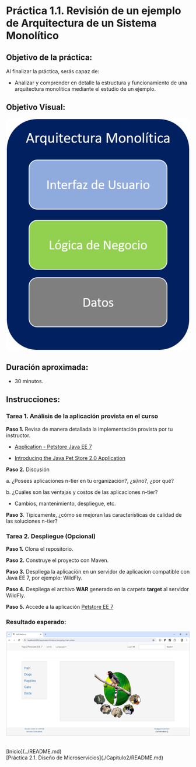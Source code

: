 # Práctica 1.1. Revisión de un ejemplo de Arquitectura de un Sistema Monolítico 

## Objetivo de la práctica:
Al finalizar la práctica, serás capaz de:
- Analizar y comprender en detalle la estructura y funcionamiento de una arquitectura monolítica mediante el estudio de un ejemplo.

## Objetivo Visual:

<div style="text-align: center;">
    <img src="../images/ro13.png" alt="Spring Tool Suite">
</div>


## Duración aproximada:
- 30 minutos.

## Instrucciones: 
### Tarea 1. Análisis de la aplicación provista en el curso
**Paso 1.** Revisa de manera detallada la implementación provista por tu instructor.

* [Application - Petstore Java EE 7](https://github.com/agoncal/agoncal-application-petstore-ee7)

* [Introducing the Java Pet Store 2.0 Application](https://www.oracle.com/technical-resources/articles/javaee/pet-store-application.html)

**Paso 2.** Discusión

a. ¿Posees aplicaciones n-tier en tu organización?, ¿sí/no?, ¿por qué?

b. ¿Cuáles son las ventajas y costos de las aplicaciones n-tier?

* Cambios, mantenimiento, despliegue, etc.
    
**Paso 3**. Típicamente, ¿cómo se mejoran las características de calidad de las soluciones n-tier?


### Tarea 2. Despliegue (Opcional)
**Paso 1.** Clona el repositorio.

**Paso 2.** Construye el proyecto con Maven.

**Paso 3.** Despliega la aplicación en un servidor de aplicacion compatible con Java EE 7, por ejemplo: WildFly.

**Paso 4.** Despliega el archivo **WAR** generado en la carpeta **target** al servidor WildFly.

**Paso 5.** Accede a la aplicación [Petstore EE 7](http://localhost:8080/applicationPetstore)

### Resultado esperado:

<p align="center">
  <img src="../images/img15_petstore.png" alt="Petstore" />
</p> <br>
[Inicio](../README.md)<br>
[Práctica 2.1. Diseño de Microservicios](./Capítulo2/README.md)<br>
